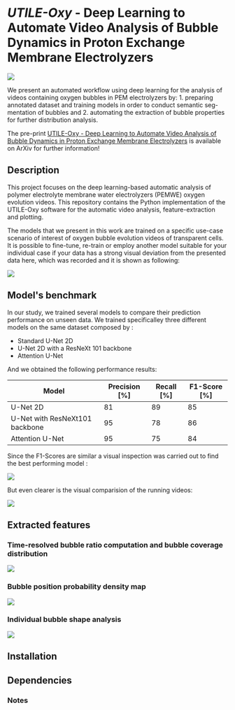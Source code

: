 # *UTILE-Oxy* - Deep Learning to Automate Video Analysis of Bubble Dynamics in Proton Exchange Membrane Electrolyzers

![](https://github.com/andyco98/UTILE-Oxy/blob/main/images/workflow.png)


We present  an automated workflow using deep learning for the analysis of videos containing oxygen bubbles in PEM electrolyzers by: 1. preparing annotated dataset and training models in order to conduct semantic seg- mentation of bubbles and 2. automating the extraction of bubble properties for further distribution analysis.

The pre-print [UTILE-Oxy - Deep Learning to Automate Video Analysis of Bubble Dynamics in Proton Exchange Membrane Electrolyzers](https://pubs.acs.org/) is available on ArXiv for further information!

## Description
This project focuses on the deep learning-based automatic analysis of polymer electrolyte membrane water electrolyzers (PEMWE) oxygen evolution videos. 
This repository contains the Python implementation of the UTILE-Oxy software for the automatic video analysis, feature-extraction and plotting.

The models that we present in this work are trained on a specific use-case scenario of interest of oxygen bubble evolution videos of transparent cells. It is possible to fine-tune, re-train or employ another model suitable for your individual case if your data has a strong visual deviation from the presented data here, which was recorded and it is shown as following:

![](https://github.com/andyco98/UTILE-Oxy/blob/main/images/figexperiment.png)

## Model's benchmark
In our study, we trained several models to compare their prediction performance on unseen data. We trained specificalley three different models on the same dataset composed by :
- Standard U-Net 2D
- U-Net 2D with a ResNeXt 101 backbone 
- Attention U-Net

And we obtained the following performance results:

| Model                           | Precision [%] | Recall [%] | F1-Score [%] |
|---------------------------------|----------------|------------|--------------|
| U-Net 2D                        | 81             | 89         | 85           |
| U-Net with ResNeXt101 backbone  | 95             | 78         | 86           |
| Attention U-Net                 | 95             | 75         | 84           |


Since the F1-Scores are similar a visual inspection was carried out to find the best performing model :

![](https://github.com/andyco98/UTILE-Oxy/blob/main/images/benchmark.png)

But even clearer is the visual comparision of the running videos:

![](https://github.com/andyco98/UTILE-Oxy/blob/main/images/video_results.gif)

## Extracted features

### Time-resolved bubble ratio computation and bubble coverage distribution

![](https://github.com/andyco98/UTILE-Oxy/blob/main/images/timeresolved.png)

### Bubble position probability density map

![](https://github.com/andyco98/UTILE-Oxy/blob/main/images/heatmaps.png)

### Individual bubble shape analysis

![](https://github.com/andyco98/UTILE-Oxy/blob/main/images/individualcorrect.png)

## Installation

## Dependencies

### Notes
